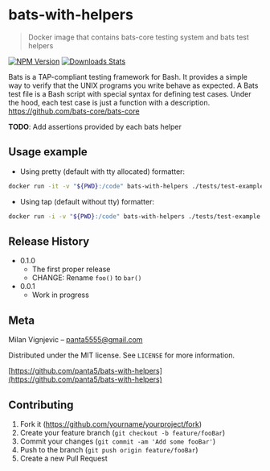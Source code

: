 # bats-with-helpers

> Docker image that contains bats-core testing system and bats test helpers

[![NPM Version][npm-image]][npm-url]
[![Downloads Stats][npm-downloads]][npm-url]

Bats is a TAP-compliant testing framework for Bash. It provides a simple way to verify that the UNIX programs you write behave as expected.
A Bats test file is a Bash script with special syntax for defining test cases. Under the hood, each test case is just a function with a description.
<https://github.com/bats-core/bats-core>

**TODO**: Add assertions provided by each bats helper

## Usage example

- Using pretty (default with tty allocated) formatter:

```bash
docker run -it -v "${PWD}:/code" bats-with-helpers ./tests/test-example.bats
```

- Using tap (default without tty) formatter:

```bash
docker run -i -v "${PWD}:/code" bats-with-helpers ./tests/test-example.bats
```

## Release History

- 0.1.0
  - The first proper release
  - CHANGE: Rename `foo()` to `bar()`
- 0.0.1
  - Work in progress

## Meta

Milan Vignjevic – panta5555@gmail.com

Distributed under the MIT license. See ``LICENSE`` for more information.

[https://github.com/panta5/bats-with-helpers](https://github.com/panta5/bats-with-helpers)

## Contributing

1. Fork it (<https://github.com/yourname/yourproject/fork>)
2. Create your feature branch (`git checkout -b feature/fooBar`)
3. Commit your changes (`git commit -am 'Add some fooBar'`)
4. Push to the branch (`git push origin feature/fooBar`)
5. Create a new Pull Request

<!-- Markdown link & img dfn's -->
[npm-image]: https://img.shields.io/npm/v/datadog-metrics.svg?style=flat-square
[npm-url]: https://npmjs.org/package/datadog-metrics
[npm-downloads]: https://img.shields.io/npm/dm/datadog-metrics.svg?style=flat-square
